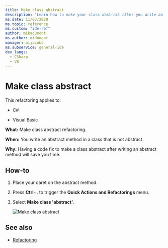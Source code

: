 ```yaml
---
title: Make class abstract
description: "Learn how to make your class abstract after you write an abstract method."
ms.date: 11/03/2020
ms.topic: reference
ms.custom: "ide-ref"
author: mikadumont
ms.author: midumont
manager: mijacobs
ms.subservice: general-ide
dev_langs:
  - CSharp
  - VB
---
```

# Make class abstract

This refactoring applies to:

- C#

- Visual Basic

**What:** Make class abstract refactoring.

**When:** You write an abstract method in a class that is not abstract.

**Why:**  Having a code fix to make a class abstract after writing an abstract method will save you time.

## How-to

1. Place your caret on the abstract method.

2. Press **Ctrl**+**.** to trigger the **Quick Actions and Refactorings** menu.

3. Select **Make class 'abstract'**.

    ![Make class abstract](media/make-class-abstract.png)

## See also

- [Refactoring](../refactoring-in-visual-studio.md)
